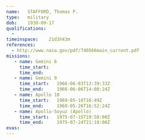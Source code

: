 ```yaml
---
name:	STAFFORD, Thomas P.
type:	military
dob:	1930-09-17
qualifications:
  - 
timeinspace:	21d3h43m
references:
  - http://www.nasa.gov/pdf/740566main_current.pdf
missions:
   - name: Gemini 6
     time_start:   
     time_end:     
   - name: Gemini 9
     time_start:   1966-06-03T13:39:33Z
     time_end:     1966-06-06T14:00:24Z
   - name: Apollo 10
     time_start:   1969-05-18T16:49Z
     time_end:     1969-05-26T16:52:24Z
   - name: Apollo-Soyuz (Apollo)
     time_start:   1975-07-15T19:50:00Z
     time_end:     1975-07-24T21:18:00Z
evas:
---
```

